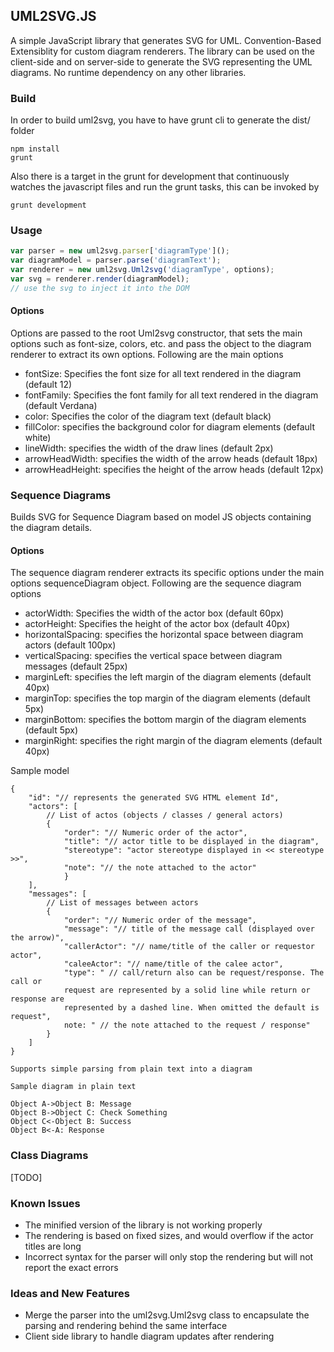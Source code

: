 ## UML2SVG.JS
A simple JavaScript library that generates SVG for UML. Convention-Based Extensiblity for custom
diagram renderers. The library can be used on the client-side and on
server-side to generate the SVG representing the UML diagrams.
No runtime dependency on any other libraries.

### Build
In order to build uml2svg, you have to have grunt cli to generate the dist/
folder
```shell
npm install
grunt
```

Also there is a target in the grunt for development that continuously watches
the javascript files and run the grunt tasks, this can be invoked by
```shell
grunt development
```

### Usage

```javascript
var parser = new uml2svg.parser['diagramType']();
var diagramModel = parser.parse('diagramText');
var renderer = new uml2svg.Uml2svg('diagramType', options);
var svg = renderer.render(diagramModel);
// use the svg to inject it into the DOM
```

#### Options
Options are passed to the root  Uml2svg constructor, that sets the main options
such as font-size, colors, etc. and pass the object to the diagram renderer to
extract its own options. Following are the main options
- fontSize: Specifies the font size for all text rendered in the diagram
  (default 12)
- fontFamily: Specifies the font family for all text rendered in the diagram
  (default Verdana)
- color: Specifies the color of the diagram text (default black)
- fillColor: specifies the background color for diagram elements (default white)
- lineWidth: specifies the width of the draw lines (default 2px)
- arrowHeadWidth: specifies the width of the arrow heads (default 18px)
- arrowHeadHeight: specifies the height of the arrow heads (default 12px)

### Sequence Diagrams
Builds SVG for Sequence Diagram based on model JS objects containing the diagram
details.
#### Options
The sequence diagram renderer extracts its specific options under the main
options sequenceDiagram object. Following are the sequence diagram options
- actorWidth: Specifies the width of the actor box (default 60px)
- actorHeight: Specifies the height of the actor box (default 40px)
- horizontalSpacing: specifies the horizontal space between diagram actors
  (default 100px)
- verticalSpacing: specifies the vertical space between diagram messages
  (default 25px)
- marginLeft: specifies the left margin of the diagram elements (default 40px)
- marginTop: specifies the top margin of the diagram elements (default 5px)
- marginBottom: specifies the bottom margin of the diagram elements (default 5px)
- marginRight: specifies the right margin of the diagram elements (default 40px)

Sample model
~~~~~~~~~~~~
{ 
    "id": "// represents the generated SVG HTML element Id",
    "actors": [
        // List of actos (objects / classes / general actors)
        {
            "order": "// Numeric order of the actor",
            "title": "// actor title to be displayed in the diagram",
            "stereotype": "actor stereotype displayed in << stereotype >>",
            "note": "// the note attached to the actor"
            }
    ],
    "messages": [
        // List of messages between actors
        {
            "order": "// Numeric order of the message",
            "message": "// title of the message call (displayed over the arrow)",
            "callerActor": "// name/title of the caller or requestor actor",
            "caleeActor": "// name/title of the calee actor",
            "type": " // call/return also can be request/response. The call or
            request are represented by a solid line while return or response are
            represented by a dashed line. When omitted the default is request",
            note: " // the note attached to the request / response"
        }
    ]
}

Supports simple parsing from plain text into a diagram

Sample diagram in plain text
~~~~~~~~~~~~~~~~~~~~~~~~~~~~
```
Object A->Object B: Message
Object B->Object C: Check Something
Object C<-Object B: Success
Object B<-A: Response
```
### Class Diagrams
[TODO]


### Known Issues
- The minified version of the library is not working properly
- The rendering is based on fixed sizes, and would overflow if the actor titles
  are long
- Incorrect syntax for the parser will only stop the rendering but will not
  report the exact errors

### Ideas and New Features
- Merge the parser into the uml2svg.Uml2svg class to encapsulate the parsing and
  rendering behind the same interface
- Client side library to handle diagram updates after rendering
